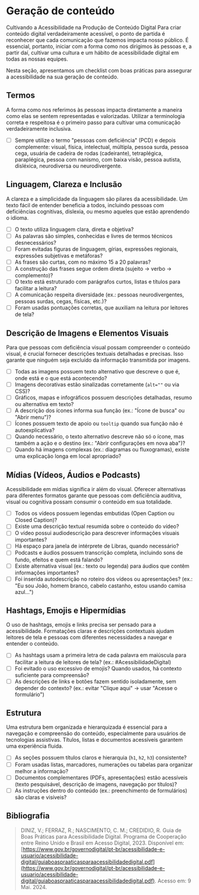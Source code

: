 # Geração de conteúdo

Cultivando a Acessibilidade na Produção de Conteúdo Digital
Para criar conteúdo digital verdadeiramente acessível, o ponto de partida é reconhecer que cada comunicação que fazemos impacta nosso público. É essencial, portanto, iniciar com a forma como nos dirigimos às pessoas e, a partir daí, cultivar uma cultura e um hábito de acessibilidade digital em todas as nossas equipes.

Nesta seção, apresentamos um checklist com boas práticas para assegurar a acessibilidade na sua geração de conteúdo.

## Termos

A forma como nos referimos às pessoas impacta diretamente a maneira como elas se sentem representadas e valorizadas. Utilizar a terminologia correta e respeitosa é o primeiro passo para cultivar uma comunicação verdadeiramente inclusiva.

- [ ] Sempre utilize o termo "pessoas com deficiência" (PCD) e depois complemente: visual, física, intelectual, múltipla, pessoa  surda, pessoa cega, usuária de cadeira de rodas (cadeirante), tetraplégica, paraplégica, pessoa com nanismo, com baixa visão, pessoa autista, disléxica, neurodiversa ou neurodivergente.  

## Linguagem, Clareza e Inclusão

A clareza e a simplicidade da linguagem são pilares da acessibilidade. Um texto fácil de entender beneficia a todos, incluindo pessoas com deficiências cognitivas, dislexia, ou mesmo aqueles que estão aprendendo o idioma.

- [ ] O texto utiliza linguagem clara, direta e objetiva?
- [ ] As palavras são simples, conhecidas e livres de termos técnicos desnecessários?
- [ ] Foram evitadas figuras de linguagem, gírias, expressões regionais, expressões subjetivas e metáforas?
- [ ] As frases são curtas, com no máximo 15 a 20 palavras?
- [ ] A construção das frases segue ordem direta (sujeito → verbo → complemento)?
- [ ] O texto está estruturado com parágrafos curtos, listas e títulos para facilitar a leitura?
- [ ] A comunicação respeita diversidade (ex.: pessoas neurodivergentes, pessoas surdas, cegas, físicas, etc.)?
- [ ] Foram usadas pontuações corretas, que auxiliam na leitura por leitores de tela?

## Descrição de Imagens e Elementos Visuais

Para que pessoas com deficiência visual possam compreender o conteúdo visual, é crucial fornecer descrições textuais detalhadas e precisas. Isso garante que ninguém seja excluído da informação transmitida por imagens.

- [ ] Todas as imagens possuem texto alternativo que descreve o que é, onde está e o que está acontecendo?
- [ ] Imagens decorativas estão sinalizadas corretamente (```alt=""``` ou via CSS)?
- [ ] Gráficos, mapas e infográficos possuem descrições detalhadas, resumo ou alternativa em texto?
- [ ] A descrição dos ícones informa sua função (ex.: "Ícone de busca" ou "Abrir menu")?
- [ ] Ícones possuem texto de apoio ou ```tooltip``` quando sua função não é autoexplicativa?
- [ ] Quando necessário, o texto alternativo descreve não só o ícone, mas também a ação e o destino (ex.: "Abrir configurações em nova aba")?
- [ ] Quando há imagens complexas (ex.: diagramas ou fluxogramas), existe uma explicação longa em local apropriado?

## Mídias (Vídeos, Áudios e Podcasts)

Acessibilidade em mídias significa ir além do visual. Oferecer alternativas para diferentes formatos garante que pessoas com deficiência auditiva, visual ou cognitiva possam consumir o conteúdo em sua totalidade.

- [ ] Todos os vídeos possuem legendas embutidas (Open Caption ou Closed Caption)?
- [ ] Existe uma descrição textual resumida sobre o conteúdo do vídeo?
- [ ] O vídeo possui audiodescrição para descrever informações visuais importantes?
- [ ] Há espaço para janela de intérprete de Libras, quando necessário?
- [ ] Podcasts e áudios possuem transcrição completa, incluindo sons de fundo, efeitos e quem está falando?
- [ ] Existe alternativa visual (ex.: texto ou legenda) para áudios que contêm informações importantes?
- [ ] Foi inserida autodescrição no roteiro dos vídeos ou apresentações? (ex.: "Eu sou João, homem branco, cabelo castanho, estou usando camisa azul...")

## Hashtags, Emojis e Hipermídias

O uso de hashtags, emojis e links precisa ser pensado para a acessibilidade. Formatações claras e descrições contextuais ajudam leitores de tela e pessoas com diferentes necessidades a navegar e entender o conteúdo.

- [ ] As hashtags usam a primeira letra de cada palavra em maiúscula para facilitar a leitura de leitores de tela? (ex.: #AcessibilidadeDigital)
- [ ] Foi evitado o uso excessivo de emojis? Quando usados, há contexto suficiente para compreensão?
- [ ] As descrições de links e botões fazem sentido isoladamente, sem depender do contexto? (ex.: evitar "Clique aqui" → usar "Acesse o formulário")

## Estrutura

Uma estrutura bem organizada e hierarquizada é essencial para a navegação e compreensão do conteúdo, especialmente para usuários de tecnologias assistivas. Títulos, listas e documentos acessíveis garantem uma experiência fluida.

- [ ] As seções possuem títulos claros e hierarquia (```h1```, ```h2```, ```h3```) consistente?
- [ ] Foram usadas listas, marcadores, numerações ou tabelas para organizar melhor a informação?
- [ ] Documentos complementares (PDFs, apresentações) estão acessíveis (texto pesquisável, descrição de imagens, navegação por títulos)?
- [ ] As instruções dentro do conteúdo (ex.: preenchimento de formulários) são claras e visíveis?

## Bibliografia

> <a id="RP1" href="#TEC1"></a> DINIZ, V.; FERRAZ, R.; NASCIMENTO, C. M.; CREDIDIO, R. Guia de Boas Práticas para Acessibilidade Digital. Programa de Cooperação entre Reino Unido e Brasil em Acesso Digital, 2023. Disponível em: [https://www.gov.br/governodigital/pt-br/acessibilidade-e-usuario/acessibilidade-digital/guiaboaspraaticasparaacessibilidadedigital.pdf](https://www.gov.br/governodigital/pt-br/acessibilidade-e-usuario/acessibilidade-digital/guiaboaspraaticasparaacessibilidadedigital.pdf). Acesso em: 9 Mai. 2024.